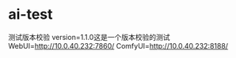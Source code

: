 # ai-test
测试版本校验 version=1.1.0这是一个版本校验的测试
WebUI=http://10.0.40.232:7860/
ComfyUI=http://10.0.40.232:8188/
